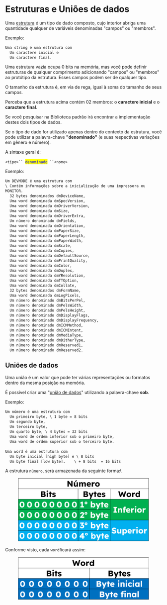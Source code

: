 # Estruturas e Uniões de dados

Uma [estrutura](https://en.wikipedia.org/wiki/Record\_\(computer\_science\)) é um tipo de dado composto, cujo interior abriga uma quantidade qualquer de variáveis denominadas "campos" ou "membros".&#x20;

Exemplo:&#x20;

```
Uma string é uma estrutura com 
  Um caractere inicial e 
  Um caractere final.
```

Uma estrutura vazia ocupa 0 bits na memória, mas você pode definir estruturas de qualquer comprimento adicionando "campos" ou "membros" ao protótipo da estrutura. Esses campos podem ser de qualquer tipo.

O tamanho da estrutura é, em via de rega, igual à soma do tamanho de seus campos.

Perceba que a estrutura acima contém 02 membros: o **caractere inicial** e o **caractere final**.&#x20;

Se você pesquisar na Biblioteca padrão irá encontrar a implementação destes dois tipos de dados.

Se o tipo de dado for utilizado apenas dentro do contexto da estrutura, você pode utilizar a palavra-chave **"denominado"** (e suas respectivas variações em gênero e número).

A sintaxe geral é:

`<tipo>`` `<mark style="color:blue;">`denominado`</mark>` ``<nome>`

Exemplo:

```
Um DEVMODE é uma estrutura com
\ Contém informações sobre a inicialização de uma impressora ou MONITOR.
  32 bytes denominados dmDeviceName,
  Uma word denominada dmSpecVersion,
  Uma word denominada dmDriverVersion,
  Uma word denominada dmSize,
  Uma word denominada dmDriverExtra,
  Um número denominado dmFields,
  Uma word denominada dmOrientation,
  Uma word denominada dmPaperSize,
  Uma word denominada dmPaperLength,
  Uma word denominada dmPaperWidth,
  Uma word denominada dmScale,
  Uma word denominada dmCopies,
  Uma word denominada dmDefaultSource,
  Uma word denominada dmPrintQuality,
  Uma word denominada dmColor,
  Uma word denominada dmDuplex,
  Uma word denominada dmYResolution,
  Uma word denominada dmTTOption,
  Uma word denominada dmCollate,
  32 bytes denominados dmFormName,
  Uma word denominada dmLogPixels,
  Um número denominado dmBitsPerPel,
  Um número denominado dmPelsWidth,
  Um número denominado dmPelsHeight,
  Um número denominado dmDisplayFlags,
  Um número denominado dmDisplayFrequency,
  Um número denominado dmICMMethod,
  Um número denominado dmICMIntent,
  Um número denominado dmMediaType,
  Um número denominado dmDitherType,
  Um número denominado dmReserved1,
  Um número denominado dmReserved2.
```

## Uniões de dados

Uma união é um valor que pode ter várias representações ou formatos dentro da mesma posição na memória.

É possível criar uma "[união](https://en.wikipedia.org/wiki/Union\_type)[ de dados](https://en.wikipedia.org/wiki/Union\_type)" utilizando a palavra-chave **sob**.

Exemplo:

```
Um número é uma estrutura com
  Um primeiro byte, \ 1 byte = 8 bits
  Um segundo byte,
  Um terceiro byte,
  Um quarto byte, \ 4 bytes = 32 bits
  Uma word de ordem inferior sob o primeiro byte,
  Uma word de ordem superior sob o terceiro byte.
  
Uma word é uma estrutura com
  Um byte inicial [high byte] e \ 8 bits
  Um byte final [low byte].    \ + 8 bits  = 16 bits
```

A estrutura `número`, será armazenada da seguinte forma:\


<figure><img src=".gitbook/assets/image.png" alt=""><figcaption></figcaption></figure>

Conforme visto, cada `word`ficará assim:

<figure><img src=".gitbook/assets/image (1).png" alt=""><figcaption></figcaption></figure>

